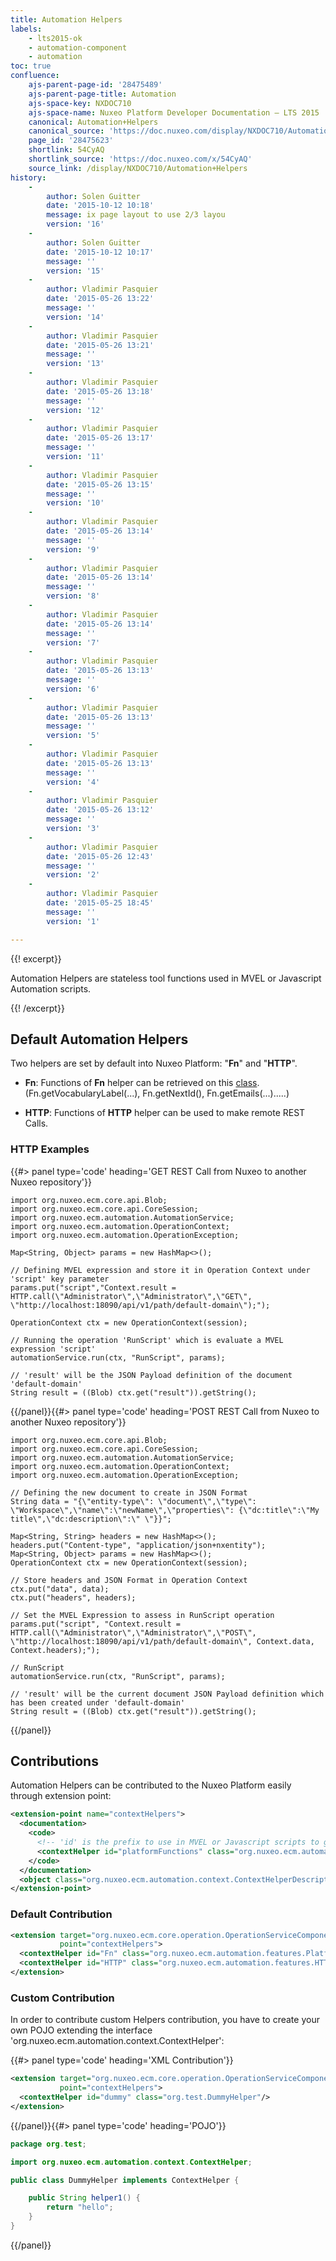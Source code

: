 ```yaml
---
title: Automation Helpers
labels:
    - lts2015-ok
    - automation-component
    - automation
toc: true
confluence:
    ajs-parent-page-id: '28475489'
    ajs-parent-page-title: Automation
    ajs-space-key: NXDOC710
    ajs-space-name: Nuxeo Platform Developer Documentation — LTS 2015
    canonical: Automation+Helpers
    canonical_source: 'https://doc.nuxeo.com/display/NXDOC710/Automation+Helpers'
    page_id: '28475623'
    shortlink: 54CyAQ
    shortlink_source: 'https://doc.nuxeo.com/x/54CyAQ'
    source_link: /display/NXDOC710/Automation+Helpers
history:
    - 
        author: Solen Guitter
        date: '2015-10-12 10:18'
        message: ix page layout to use 2/3 layou
        version: '16'
    - 
        author: Solen Guitter
        date: '2015-10-12 10:17'
        message: ''
        version: '15'
    - 
        author: Vladimir Pasquier
        date: '2015-05-26 13:22'
        message: ''
        version: '14'
    - 
        author: Vladimir Pasquier
        date: '2015-05-26 13:21'
        message: ''
        version: '13'
    - 
        author: Vladimir Pasquier
        date: '2015-05-26 13:18'
        message: ''
        version: '12'
    - 
        author: Vladimir Pasquier
        date: '2015-05-26 13:17'
        message: ''
        version: '11'
    - 
        author: Vladimir Pasquier
        date: '2015-05-26 13:15'
        message: ''
        version: '10'
    - 
        author: Vladimir Pasquier
        date: '2015-05-26 13:14'
        message: ''
        version: '9'
    - 
        author: Vladimir Pasquier
        date: '2015-05-26 13:14'
        message: ''
        version: '8'
    - 
        author: Vladimir Pasquier
        date: '2015-05-26 13:14'
        message: ''
        version: '7'
    - 
        author: Vladimir Pasquier
        date: '2015-05-26 13:13'
        message: ''
        version: '6'
    - 
        author: Vladimir Pasquier
        date: '2015-05-26 13:13'
        message: ''
        version: '5'
    - 
        author: Vladimir Pasquier
        date: '2015-05-26 13:13'
        message: ''
        version: '4'
    - 
        author: Vladimir Pasquier
        date: '2015-05-26 13:12'
        message: ''
        version: '3'
    - 
        author: Vladimir Pasquier
        date: '2015-05-26 12:43'
        message: ''
        version: '2'
    - 
        author: Vladimir Pasquier
        date: '2015-05-25 18:45'
        message: ''
        version: '1'

---
```

{{! excerpt}}

Automation Helpers are stateless tool functions used in MVEL or Javascript Automation scripts.

{{! /excerpt}}

## Default Automation Helpers

Two helpers are set by default into Nuxeo Platform: "**Fn**" and "**HTTP**".

*   **Fn**:
    Functions of **Fn** helper can be retrieved on this [class](https://github.com/nuxeo-archives/nuxeo-features/blob/release-7.10/nuxeo-automation/nuxeo-automation-features/src/main/java/org/nuxeo/ecm/automation/features/PlatformFunctions.java). (Fn.getVocabularyLabel(...), Fn.getNextId(), Fn.getEmails(...).....)

*   **HTTP**:
    Functions of **HTTP** helper can be used to make remote REST Calls.

### **HTTP** Examples

{{#> panel type='code' heading='GET REST Call from Nuxeo to another Nuxeo repository'}}

```
import org.nuxeo.ecm.core.api.Blob;
import org.nuxeo.ecm.core.api.CoreSession;
import org.nuxeo.ecm.automation.AutomationService;
import org.nuxeo.ecm.automation.OperationContext;
import org.nuxeo.ecm.automation.OperationException;

Map<String, Object> params = new HashMap<>();

// Defining MVEL expression and store it in Operation Context under 'script' key parameter
params.put("script","Context.result = HTTP.call(\"Administrator\",\"Administrator\",\"GET\", \"http://localhost:18090/api/v1/path/default-domain\");");

OperationContext ctx = new OperationContext(session);

// Running the operation 'RunScript' which is evaluate a MVEL expression 'script'
automationService.run(ctx, "RunScript", params);

// 'result' will be the JSON Payload definition of the document 'default-domain'
String result = ((Blob) ctx.get("result")).getString();
```

{{/panel}}{{#> panel type='code' heading='POST REST Call from Nuxeo to another Nuxeo repository'}}

```
import org.nuxeo.ecm.core.api.Blob;
import org.nuxeo.ecm.core.api.CoreSession;
import org.nuxeo.ecm.automation.AutomationService;
import org.nuxeo.ecm.automation.OperationContext;
import org.nuxeo.ecm.automation.OperationException;

// Defining the new document to create in JSON Format
String data = "{\"entity-type\": \"document\",\"type\": \"Workspace\",\"name\":\"newName\",\"properties\": {\"dc:title\":\"My title\",\"dc:description\":\" \"}}";

Map<String, String> headers = new HashMap<>();
headers.put("Content-type", "application/json+nxentity");
Map<String, Object> params = new HashMap<>();
OperationContext ctx = new OperationContext(session);

// Store headers and JSON Format in Operation Context
ctx.put("data", data);
ctx.put("headers", headers);

// Set the MVEL Expression to assess in RunScript operation
params.put("script", "Context.result = HTTP.call(\"Administrator\",\"Administrator\",\"POST\", \"http://localhost:18090/api/v1/path/default-domain\", Context.data, Context.headers);");

// RunScript
automationService.run(ctx, "RunScript", params);

// 'result' will be the current document JSON Payload definition which has been created under 'default-domain'
String result = ((Blob) ctx.get("result")).getString();
```

{{/panel}}

## Contributions

Automation Helpers can be contributed to the Nuxeo Platform easily through extension point:

```xml
<extension-point name="contextHelpers">
  <documentation>
    <code>
      <!-- 'id' is the prefix to use in MVEL or Javascript scripts to get access to all embedded functions -->
      <contextHelper id="platformFunctions" class="org.nuxeo.ecm.automation.features.PlatformFunctions"/>
    </code>
  </documentation>
  <object class="org.nuxeo.ecm.automation.context.ContextHelperDescriptor"/>
</extension-point>
```

### Default Contribution

```xml
<extension target="org.nuxeo.ecm.core.operation.OperationServiceComponent"
           point="contextHelpers">
  <contextHelper id="Fn" class="org.nuxeo.ecm.automation.features.PlatformFunctions"/>
  <contextHelper id="HTTP" class="org.nuxeo.ecm.automation.features.HTTPHelper"/>
</extension>
```

### Custom Contribution

In order to contribute custom Helpers contribution, you have to create your own POJO extending the interface 'org.nuxeo.ecm.automation.context.ContextHelper':

{{#> panel type='code' heading='XML Contribution'}}

```xml
<extension target="org.nuxeo.ecm.core.operation.OperationServiceComponent"
           point="contextHelpers">
  <contextHelper id="dummy" class="org.test.DummyHelper"/>
</extension>
```

{{/panel}}{{#> panel type='code' heading='POJO'}}

```java
package org.test;

import org.nuxeo.ecm.automation.context.ContextHelper;

public class DummyHelper implements ContextHelper {

    public String helper1() {
        return "hello";
    }
}

```

{{/panel}}